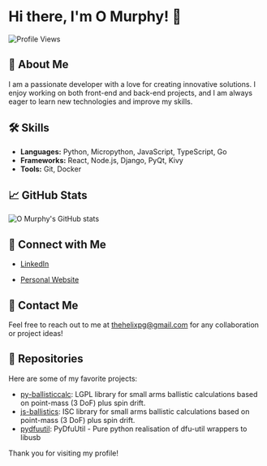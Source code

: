 # Hi there, I'm O Murphy! 👋

![Profile Views](https://komarev.com/ghpvc/?username=o-murphy&color=blue)

## 🚀 About Me

I am a passionate developer with a love for creating innovative solutions. I enjoy working on both front-end and back-end projects, and I am always eager to learn new technologies and improve my skills.

## 🛠 Skills

- **Languages:** Python, Micropython, JavaScript, TypeScript, Go
- **Frameworks:** React, Node.js, Django, PyQt, Kivy
- **Tools:** Git, Docker
<!-- - **Databases:** MySQL, PostgreSQL, MongoDB -->

## 📈 GitHub Stats

![O Murphy's GitHub stats](https://github-readme-stats.vercel.app/api?username=o-murphy&show_icons=true&theme=radical)

## 🔗 Connect with Me

- [LinkedIn](https://www.linkedin.com/in/o--murphy/)
<!-- - [Twitter](https://twitter.com/o-murphy) -->
- [Personal Website](https://portfolio.o-murphy.net)

## 📧 Contact Me

Feel free to reach out to me at thehelixpg@gmail.com for any collaboration or project ideas!

## 📂 Repositories

Here are some of my favorite projects:

- [py-ballisticcalc](https://github.com/o-murphy/py-ballisticcalc): LGPL library for small arms ballistic calculations based on point-mass (3 DoF) plus spin drift.
- [js-ballistics](https://github.com/o-murphy/js-ballistics): ISC library for small arms ballistic calculations based on point-mass (3 DoF) plus spin drift.
- [pydfuutil](https://github.com/o-murphy/pydfuutil): PyDfuUtil - Pure python realisation of dfu-util wrappers to libusb

<!-- ## 🌱 Currently Learning

I am currently exploring:

- Advanced machine learning techniques
- Cloud-native application development
- Blockchain technology

## 💬 Ask Me About

- Web development
- DevOps practices
- Open source contributions
-->
Thank you for visiting my profile!


<!-- ## Hi there 👋 -->

<!--
**o-murphy/o-murphy** is a ✨ _special_ ✨ repository because its `README.md` (this file) appears on your GitHub profile.

Here are some ideas to get you started:

- 🔭 I’m currently working on ...
- 🌱 I’m currently learning ...
- 👯 I’m looking to collaborate on ...
- 🤔 I’m looking for help with ...
- 💬 Ask me about ...
- 📫 How to reach me: ...
- 😄 Pronouns: ...
- ⚡ Fun fact: ...
-->
